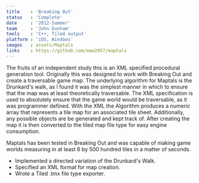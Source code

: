 ```yaml
---
title    : 'Breaking Out'
status   : 'Complete'
date     : '2012-Summer'
team     : 'John Dunham' 
tools    : 'C++, Tiled output'
platform : 'iOS, Windows'
images   : assets/Maptals
links    : https://github.com/mew2057/maptals
---
```


The fruits of an independent study this is an XML specified procedural generation tool. Originally this was designed to work with Breaking Out and create a traversable game map. 
The underlying algorithm for Maptals is the Drunkard's walk, as I found it was the simplest manner in which to ensure that the map was at least theoretically traversable. 
The XML specification is used to absolutely ensure that the game world would be traversable, as it was programmer defined. With the XML the Algorithm produces a numeric array that represents a tile map for an associated tile sheet. 
Additionally, any possible objects are be generated and kept track of. After creating the map it is then converted to the tiled map file type for easy engine consumption.


Maptals has been tested in Breaking Out and was capable of making game worlds measuring in at least 6 by 500 hundred tiles in a matter of seconds.

- Implemented a directed variation of the Drunkard's Walk.
- Specified an XML format for map creation.
- Wrote a Tiled .tmx file type exporter.


